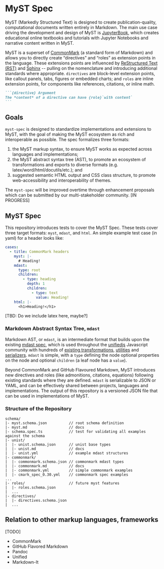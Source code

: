 # MyST Spec

MyST (Markedly Structured Text) is designed to create publication-quality, computational documents written entirely in Markdown. The main use case driving the development and design of MyST is [JupyterBook](https://jupyterbook.org/), which creates educational online textbooks and tutorials with Jupyter Notebooks and narrative content written in MyST.

MyST is a superset of [CommonMark](https://commonmark.org/) (a standard form of Markdown) and allows you to directly create “directives” and “roles” as extension points in the language. These extensions points are influenced by [ReStructured Text (RST)](https://en.wikipedia.org/wiki/ReStructuredText) and [Sphinx](https://www.sphinx-doc.org/) -- pulling on the nomenclature and introducing additional standards where appropriate. `directives` are block-level extension points, like callout panels, tabs, figures or embedded charts; and `roles` are inline extension points, for components like references, citations, or inline math.

````md
```{directive} Argument
The *content* of a directive can have {role}`with content`
```
````

## Goals

`myst-spec` is designed to standardize implementations and extensions to MyST, with the goal of making the MyST ecosystem as rich and interoperable as possible. The spec formalizes three formats:

1. the MyST markup syntax, to ensure MyST works as expected across languages and implementations;
2. the MyST abstract syntax tree (AST), to promote an ecosystem of transformations and exports to diverse formats (e.g. latex/word/html/docutils/etc.); and
3. suggested semantic HTML output and CSS class structure, to promote web-accessibility and interoperability of themes.

The `myst-spec` will be improved overtime through enhancement proposals which can be submitted by our multi-stakeholder community. [IN PROGRESS]

## MyST Spec

This repository introduces tests to cover the MyST Spec. These tests cover three target formats: `myst`, `mdast`, and `html`. An simple example test case (in yaml) for a header looks like:

```yaml
cases:
  - title: CommonMark headers
    myst: |-
      # Heading!
    mdast:
      type: root
      children:
        - type: heading
          depth: 1
          children:
            - type: text
              value: Heading!
    html: |-
      <h1>Heading!</h1>
```

[TBD: Do we include latex here, maybe?]

### Markdown Abstract Syntax Tree, `mdast`

Markdown AST, or `mdast`, is an intermediate format that builds upon the existing [mdast spec](https://github.com/syntax-tree/mdast), which is used throughout the [unifiedjs](https://unifiedjs.com/) Javascript community with hundreds of [existing transformations](https://unifiedjs.com/explore/), [utilities](https://unifiedjs.com/explore/keyword/unist-util/) and [serializers](https://unifiedjs.com/explore/keyword/rehype/). `mdast` is simple, with a `type` defining the node optional properties on the node and optional `children` (a leaf node has a `value`).

Beyond CommonMark and GitHub Flavoured Markdown, MyST introduces new directives and roles (like admonitions, citations, equations) following existing standards where they are defined. `mdast` is serializable to JSON or YAML, and can be effectively shared between projects, languages and implementations. The output of this repository is a versioned JSON file that can be used in implementations of MyST.

### Structure of the Repository

```
schema/
|- myst.schema.json          // root schema definition
|- myst.md                   // docs
|- schema.spec.ts            // test for validating all examples against the schema
|- unist/
|  |- unist.schema.json      // unist base types
|  |- unist.md               // docs
|  |- unist.yml              // example mdast structures
|- commonmark/
|  |- commonmark.schema.json // commonmark mdast types
|  |- commonmark.md          // docs
|  |- commonmark.yml         // simple commonmark examples
|  |- cmark_spec_0.30.yml    // commonmark spec examples
...
|- roles/                    // future myst features
|  |- roles.schema.json
|  ...
|- directives/
|  |- directives.schema.json
|  ...
```

## Relation to other markup languages, frameworks

[TODO]

- CommonMark
- GitHub Flavored Markdown
- Pandoc
- Unified
- Markdown-It
